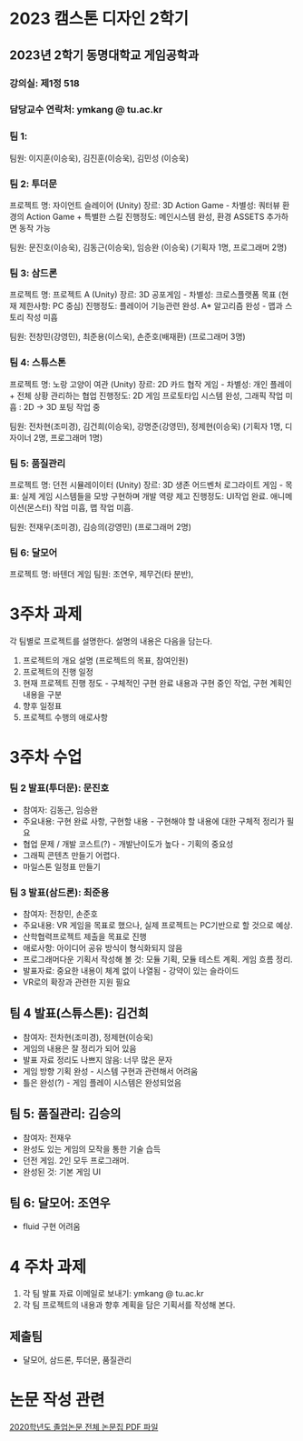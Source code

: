 # 2023 캠스톤 디자인 2학기

## 2023년 2학기 동명대학교 게임공학과 

### 강의실: 제1정 518
### 담당교수 연락처: ymkang @ tu.ac.kr

### 팀 1: 

팀원: 이지훈(이승욱), 김진훈(이승욱), 김민성 (이승욱)

### 팀 2: 투더문

프로젝트 명: 자이언트 슬레이어 (Unity)
장르: 3D Action Game - 차별성: 쿼터뷰 환경의 Action Game + 특별한 스킬
진행정도: 메인시스템 완성, 환경 ASSETS 추가하면 동작 가능

팀원: 문진호(이승욱), 김동근(이승욱), 임승완 (이승욱)
(기획자 1명, 프로그래머 2명)

### 팀 3: 삼드론

프로젝트 명: 프로젝트 A (Unity)
장르: 3D 공포게임 - 차별성: 크로스플랫폼 목표 (현재 제한사항: PC 중심)
진행정도: 플레이어 기능관련 완성. A* 알고리즘 완성 - 맵과 스토리 작성 미흡

팀원: 전창민(강영민), 최준용(이스욱), 손준호(배재환)
(프로그래머 3명)

### 팀 4: 스튜스톤

프로젝트 명: 노랑 고양이 여관 (Unity)
장르: 2D 카드 협작 게임 - 차별성: 개인 플레이 + 전체 상황 관리하는 협업
진행정도: 2D 게임 프로토타입 시스템 완성, 그래픽 작업 미흡 : 2D -> 3D 포팅 작업 중

팀원: 전차현(조미경), 김건희(이승욱), 강명준(강영민), 정제현(이승욱)
(기획자 1명, 디자이너 2명, 프로그래머 1명) 

### 팀 5: 품질관리

프로젝트 명: 던전 시뮬레이이터 (Unity)
장르: 3D 생존 어드벤처 로그라이트 게임 - 목표: 실제 게임 시스템들을 모방 구현하며 개발 역량 제고
진행정도: UI작업 완료. 애니메이션(몬스터) 작업 미흡, 맵 작업 미흡. 

팀원: 전재우(조미경), 김승의(강영민)
(프로그래머 2명)

### 팀 6: 달모어

프로젝트 명: 바텐더 게임
팀원: 조연우, 제무건(타 분반), 


# 3주차 과제

각 팀별로 프로젝트를 설명한다. 설명의 내용은 다음을 담는다.

1. 프로젝트의 개요 설명 (프로젝트의 목표, 참여인원)
2. 프로젝트의 진행 일정
3. 현재 프로젝트 진행 정도 - 구체적인 구현 완료 내용과 구현 중인 작업, 구현 계획인 내용을 구분
4. 향후 일정표
5. 프로젝트 수행의 애로사항

# 3주차 수업

### 팀 2 발표(투더문): 문진호
- 참여자: 김동근, 임승완
- 주요내용: 구현 완료 사항, 구현할 내용 - 구현해야 할 내용에 대한 구체적 정리가 필요
- 협업 문제 / 개발 코스트(?) - 개발난이도가 높다 - 기획의 중요성
- 그래픽 콘텐츠 만들기 어렵다.
- 마일스톤 일정표 만들기

### 팀 3 발표(삼드론): 최준용
- 참여자: 전창민, 손준호
- 주요내용: VR 게임을 목표로 했으나, 실제 프로젝트는 PC기반으로 할 것으로 예상.
- 산학협력프로젝트 제출을 목표로 진행
- 애로사항: 아이디어 공유 방식이 형식화되지 않음
- 프로그래머다운 기획서 작성해 볼 것: 모듈 기획, 모듈 테스트 계획. 게임 흐름 정리.
- 발표자료: 중요한 내용이 체계 없이 나열됨 - 강약이 있는 슬라이드
- VR로의 확장과 관련한 지원 필요

 ## 팀 4 발표(스튜스톤): 김건희
 - 참여자: 전차현(조미경), 정제현(이승욱)
 - 게임의 내용은 잘 정리가 되어 있음
 - 발표 자료 정리도 나쁘지 않음: 너무 많은 문자
 - 게임 방향 기획 완성 - 시스템 구현과 관련해서 어려움
 - 틀은 완성(?) - 게임 플레이 시스템은 완성되었음

 ## 팀 5: 품질관리: 김승의
 - 참여자: 전재우
 - 완성도 있는 게임의 모작을 통한 기술 습득
 - 던전 게임. 2인 모두 프로그래머.
 - 완성된 것: 기본 게임 UI

 ## 팀 6: 달모어: 조연우
 - fluid 구현 어려움

# 4 주차 과제
1. 각 팀 발표 자료 이메일로 보내기: ymkang @ tu.ac.kr
2. 각 팀 프로젝트의 내용과 향후 계획을 담은 기획서를 작성해 본다.

## 제출팀
- 달모어, 삼드론, 투더문, 품질관리

# 논문 작성 관련

[2020학년도 졸업논문 전체 논문집 PDF 파일](https://github.com/dknife/2019-/raw/master/%EB%85%BC%EB%AC%B8_%EC%99%84%EC%84%B1%EB%8B%A8%EA%B3%84/%EA%B2%8C%EC%9E%84%EA%B3%B5%ED%95%99%EA%B3%BC_2020_%EC%A1%B8%EC%97%85%EB%85%BC%EB%AC%B8%EC%A7%80_%ED%95%A9%EB%B3%B8.pdf)

  
